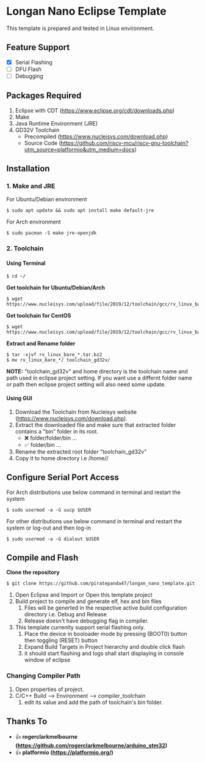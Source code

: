 # Longan Nano Eclipse Template
This template is prepared and tested in Linux environment.

## Feature Support
 - [x] Serial Flashing
 - [ ] DFU Flash
 - [ ] Debugging

## Packages Required
1. Eclipse with CDT (https://www.eclipse.org/cdt/downloads.php)
2. Make
3. Java Runtime Environment (JRE)
4. GD32V Toolchain
    * Precompiled (https://www.nucleisys.com/download.php)
    * Source Code (https://github.com/riscv-mcu/riscv-gnu-toolchain?utm_source=platformio&utm_medium=docs)

## Installation
### 1. Make and JRE
For Ubuntu/Debian environment

    $ sudo apt update && sudo apt install make default-jre

For Arch environment

    $ sudo pacman -S make jre-openjdk

### 2. Toolchain
#### Using Terminal
    $ cd ~/
**Get toolchain for Ubuntu/Debian/Arch**

    $ wget https://www.nucleisys.com/upload/file/2019/12/toolchain/gcc/rv_linux_bare_9.21_ubuntu64.tar.bz2
**Get toolchain for CentOS**

    $ wget https://www.nucleisys.com/upload/file/2019/12/toolchain/gcc/rv_linux_bare_9.21_centos64.tar.bz2
**Extract and Rename folder**

    $ tar -xjvf rv_linux_bare_*.tar.bz2
    $ mv rv_linux_bare_*/ toolchain_gd32v/
**NOTE:** "toolchain_gd32v" and home directory is the toolchain name and path used in eclipse project setting. If you want use a differnt folder name or path then eclipse project setting will also need some update.
#### Using GUI
1. Download the Toolchain from Nucleisys website (https://www.nucleisys.com/download.php).
2. Extract the downloaded file and make sure that extracted folder contains a "bin" folder in its root.
     * :x: folder/folder/bin ...
     * :white_check_mark: folder/bin ...
3. Rename the extracted root folder "toolchain_gd32v"
4. Copy it to home directory i.e /home/<username>/

## Configure Serial Port Access

For Arch distributions use below command in terminal and restart the system

    $ sudo usermod -a -G uucp $USER
For other distributions use below command in terminal and restart the system or log-out and then log-in

    $ sudo usermod -a -G dialout $USER

## Compile and Flash
**Clone the repository**

    $ git clone https://github.com/piratepanda47/longan_nano_template.git
1. Open Eclipse and Import or Open this template project
2. Build project to compile and generate elf, hex and bin files
    1. Files will be generted in the respective active build configuration directory i.e. Debug and Release
    2. Release doesn't have debugging flag in compiler.
3. This template currenlty support serial flashing only.
    1. Place the device in booloader mode by pressing (BOOT0) button then toggling (RESET) button
    2. Expand Build Targets in Project hierarchy and double click flash
    3. it should start flashing and logs shall start displaying in console window of eclipse

### Changing Compiler Path
1. Open properties of project.
2. C/C++ Build --> Environment --> compiler_toolchain
    1. edit its value and add the path of toolchain's bin folder.

## Thanks To
- :+1: **rogerclarkmelbourne (https://github.com/rogerclarkmelbourne/arduino_stm32)**
- :+1: **platformio (https://platformio.org/)**

